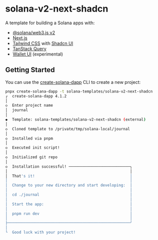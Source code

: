 # solana-v2-next-shadcn

A template for building a Solana apps with:

- [@solana/web3.js v2](https://l.anza.xyz/s/js-sdk-repo)
- [Next.js](https://nextjs.org)
- [Tailwind CSS](https://tailwindcss.com) with [Shadcn UI](https://ui.shadcn.com)
- [TanStack Query](https://tanstack.com/query/v4)
- [Wallet UI](https://github.com/wallet-ui/wallet-ui) (experimental)

## Getting Started

You can use the [create-solana-dapp](https://github.com/solana-developers/create-solana-dapp) CLI to create a new
project:

```bash
pnpx create-solana-dapp -t solana-templates/solana-v2-next-shadcn
┌  create-solana-dapp 4.1.2
│
◇  Enter project name
│  journal
│
◆  Template: solana-templates/solana-v2-next-shadcn (external)
│
◇  Cloned template to /private/tmp/solana-local/journal
│
◇  Installed via pnpm
│
◇  Executed init script!
│
◇  Initialized git repo
│
◇  Installation successful! ───────────────────────────╮
│                                                      │
│  That's it!                                          │
│                                                      │
│  Change to your new directory and start developing:  │
│                                                      │
│  cd ./journal                                        │
│                                                      │
│  Start the app:                                      │
│                                                      │
│  pnpm run dev                                        │
│                                                      │
├──────────────────────────────────────────────────────╯
│
└  Good luck with your project!
```

